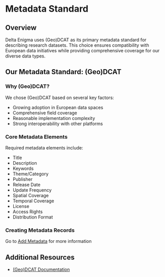 # Metadata Standard

## Overview

Delta Enigma uses (Geo)DCAT as its primary metadata standard for describing research datasets. This choice ensures compatibility with European data initiatives while providing comprehensive coverage for our diverse data types.

## Our Metadata Standard: (Geo)DCAT

### Why (Geo)DCAT?

We chose (Geo)DCAT based on several key factors:
- Growing adoption in European data spaces
- Comprehensive field coverage
- Reasonable implementation complexity
- Strong interoperability with other platforms

### Core Metadata Elements

Required metadata elements include:
- Title
- Description
- Keywords
- Theme/Category
- Publisher
- Release Date
- Update Frequency
- Spatial Coverage
- Temporal Coverage
- License
- Access Rights
- Distribution Format

### Creating Metadata Records

Go to [Add Metadata](../02_actions/02_add_metadata) for more information


## Additional Resources

- [(Geo)DCAT Documentation](https://www.w3.org/TR/vocab-dcat/)
